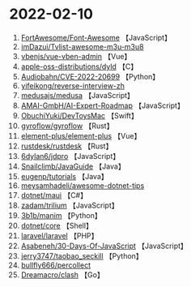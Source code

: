 # 2022-02-10

1. [FortAwesome/Font-Awesome](https://github.com/FortAwesome/Font-Awesome) 【JavaScript】
2. [imDazui/Tvlist-awesome-m3u-m3u8](https://github.com/imDazui/Tvlist-awesome-m3u-m3u8) 
3. [vbenjs/vue-vben-admin](https://github.com/vbenjs/vue-vben-admin) 【Vue】
4. [apple-oss-distributions/dyld](https://github.com/apple-oss-distributions/dyld) 【C】
5. [Audiobahn/CVE-2022-20699](https://github.com/Audiobahn/CVE-2022-20699) 【Python】
6. [yifeikong/reverse-interview-zh](https://github.com/yifeikong/reverse-interview-zh) 
7. [medusajs/medusa](https://github.com/medusajs/medusa) 【JavaScript】
8. [AMAI-GmbH/AI-Expert-Roadmap](https://github.com/AMAI-GmbH/AI-Expert-Roadmap) 【JavaScript】
9. [ObuchiYuki/DevToysMac](https://github.com/ObuchiYuki/DevToysMac) 【Swift】
10. [gyroflow/gyroflow](https://github.com/gyroflow/gyroflow) 【Rust】
11. [element-plus/element-plus](https://github.com/element-plus/element-plus) 【Vue】
12. [rustdesk/rustdesk](https://github.com/rustdesk/rustdesk) 【Rust】
13. [6dylan6/jdpro](https://github.com/6dylan6/jdpro) 【JavaScript】
14. [Snailclimb/JavaGuide](https://github.com/Snailclimb/JavaGuide) 【Java】
15. [eugenp/tutorials](https://github.com/eugenp/tutorials) 【Java】
16. [meysamhadeli/awesome-dotnet-tips](https://github.com/meysamhadeli/awesome-dotnet-tips) 
17. [dotnet/maui](https://github.com/dotnet/maui) 【C#】
18. [zadam/trilium](https://github.com/zadam/trilium) 【JavaScript】
19. [3b1b/manim](https://github.com/3b1b/manim) 【Python】
20. [dotnet/core](https://github.com/dotnet/core) 【Shell】
21. [laravel/laravel](https://github.com/laravel/laravel) 【PHP】
22. [Asabeneh/30-Days-Of-JavaScript](https://github.com/Asabeneh/30-Days-Of-JavaScript) 【JavaScript】
23. [jerry3747/taobao_seckill](https://github.com/jerry3747/taobao_seckill) 【Python】
24. [bullfly666/percollect](https://github.com/bullfly666/percollect) 
25. [Dreamacro/clash](https://github.com/Dreamacro/clash) 【Go】
